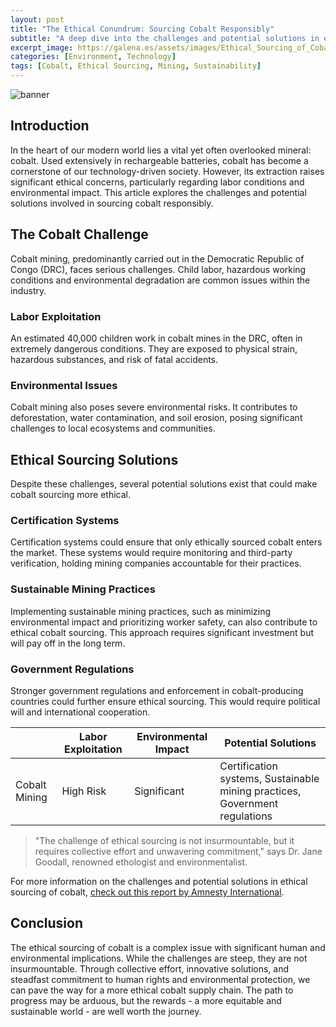 ```yaml
---
layout: post
title: "The Ethical Conundrum: Sourcing Cobalt Responsibly"
subtitle: "A deep dive into the challenges and potential solutions in ethical sourcing of cobalt, a key mineral in modern technology."
excerpt_image: https://galena.es/assets/images/Ethical_Sourcing_of_Cobalt.png
categories: [Environment, Technology]
tags: [Cobalt, Ethical Sourcing, Mining, Sustainability]
---
```


![banner](https://galena.es/assets/images/Ethical_Sourcing_of_Cobalt.png "Infographic illustrating the ethical sourcing of cobalt, featuring key challenges such as child labor and environmental impact, alongside potential solutions like sustainable mining practices and certification systems. The design includes icons representing minerals, mining equipment, and educational elements, aimed at geology enthusiasts and earth science readers.")

## Introduction

In the heart of our modern world lies a vital yet often overlooked mineral: cobalt. Used extensively in rechargeable batteries, cobalt has become a cornerstone of our technology-driven society. However, its extraction raises significant ethical concerns, particularly regarding labor conditions and environmental impact. This article explores the challenges and potential solutions involved in sourcing cobalt responsibly.

## The Cobalt Challenge

Cobalt mining, predominantly carried out in the Democratic Republic of Congo (DRC), faces serious challenges. Child labor, hazardous working conditions and environmental degradation are common issues within the industry.

### Labor Exploitation

An estimated 40,000 children work in cobalt mines in the DRC, often in extremely dangerous conditions. They are exposed to physical strain, hazardous substances, and risk of fatal accidents.

### Environmental Issues

Cobalt mining also poses severe environmental risks. It contributes to deforestation, water contamination, and soil erosion, posing significant challenges to local ecosystems and communities.

## Ethical Sourcing Solutions

Despite these challenges, several potential solutions exist that could make cobalt sourcing more ethical.

### Certification Systems

Certification systems could ensure that only ethically sourced cobalt enters the market. These systems would require monitoring and third-party verification, holding mining companies accountable for their practices.

### Sustainable Mining Practices

Implementing sustainable mining practices, such as minimizing environmental impact and prioritizing worker safety, can also contribute to ethical cobalt sourcing. This approach requires significant investment but will pay off in the long term.

### Government Regulations

Stronger government regulations and enforcement in cobalt-producing countries could further ensure ethical sourcing. This would require political will and international cooperation.

|         | Labor Exploitation | Environmental Impact | Potential Solutions |
|---------|--------------------|----------------------|---------------------|
| Cobalt Mining | High Risk | Significant | Certification systems, Sustainable mining practices, Government regulations |

> "The challenge of ethical sourcing is not insurmountable, but it requires collective effort and unwavering commitment," says Dr. Jane Goodall, renowned ethologist and environmentalist.

For more information on the challenges and potential solutions in ethical sourcing of cobalt, [check out this report by Amnesty International](https://www.amnesty.org/en/latest/news/2016/01/child-labour-behind-smart-phone-and-electric-car-batteries/).

## Conclusion

The ethical sourcing of cobalt is a complex issue with significant human and environmental implications. While the challenges are steep, they are not insurmountable. Through collective effort, innovative solutions, and steadfast commitment to human rights and environmental protection, we can pave the way for a more ethical cobalt supply chain. The path to progress may be arduous, but the rewards - a more equitable and sustainable world - are well worth the journey.